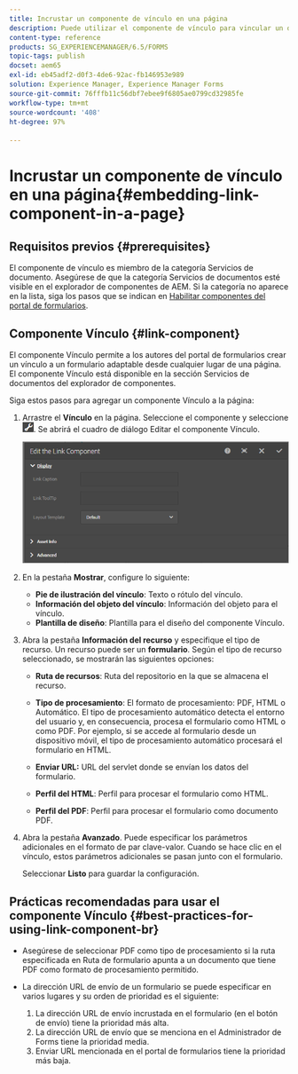 ```yaml
---
title: Incrustar un componente de vínculo en una página
description: Puede utilizar el componente de vínculo para vincular un documento adaptable o un formulario adaptable desde cualquier página.
content-type: reference
products: SG_EXPERIENCEMANAGER/6.5/FORMS
topic-tags: publish
docset: aem65
exl-id: eb45adf2-d0f3-4de6-92ac-fb146953e989
solution: Experience Manager, Experience Manager Forms
source-git-commit: 76fffb11c56dbf7ebee9f6805ae0799cd32985fe
workflow-type: tm+mt
source-wordcount: '408'
ht-degree: 97%

---
```


# Incrustar un componente de vínculo en una página{#embedding-link-component-in-a-page}

## Requisitos previos {#prerequisites}

El componente de vínculo es miembro de la categoría Servicios de documento. Asegúrese de que la categoría Servicios de documentos esté visible en el explorador de componentes de AEM. Si la categoría no aparece en la lista, siga los pasos que se indican en [Habilitar componentes del portal de formularios](/help/forms/using/enabling-forms-portal-components.md).

## Componente Vínculo {#link-component}

El componente Vínculo permite a los autores del portal de formularios crear un vínculo a un formulario adaptable desde cualquier lugar de una página. El componente Vínculo está disponible en la sección Servicios de documentos del explorador de componentes.

Siga estos pasos para agregar un componente Vínculo a la página:

1. Arrastre el **Vínculo** en la página. Seleccione el componente y seleccione ![cmppr](assets/cmppr.png). Se abrirá el cuadro de diálogo Editar el componente Vínculo.

   ![edit-link-component](assets/edit-link-component.png)

1. En la pestaña **Mostrar**, configure lo siguiente:

   * **Pie de ilustración del vínculo**: Texto o rótulo del vínculo.
   * **Información del objeto del vínculo**: Información del objeto para el vínculo.
   * **Plantilla de diseño**: Plantilla para el diseño del componente Vínculo.

1. Abra la pestaña **Información del recurso** y especifique el tipo de recurso. Un recurso puede ser un **formulario**. Según el tipo de recurso seleccionado, se mostrarán las siguientes opciones:

   * **Ruta de recursos**: Ruta del repositorio en la que se almacena el recurso.

   * **Tipo de procesamiento**: El formato de procesamiento: PDF, HTML o Automático. El tipo de procesamiento automático detecta el entorno del usuario y, en consecuencia, procesa el formulario como HTML o como PDF. Por ejemplo, si se accede al formulario desde un dispositivo móvil, el tipo de procesamiento automático procesará el formulario en HTML.
   * **Enviar URL:** URL del servlet donde se envían los datos del formulario.
   * **Perfil del HTML**: Perfil para procesar el formulario como HTML.
   * **Perfil del PDF**: Perfil para procesar el formulario como documento PDF.

1. Abra la pestaña **Avanzado**. Puede especificar los parámetros adicionales en el formato de par clave-valor. Cuando se hace clic en el vínculo, estos parámetros adicionales se pasan junto con el formulario.

   Seleccionar **Listo** para guardar la configuración.

## Prácticas recomendadas para usar el componente Vínculo {#best-practices-for-using-link-component-br}

* Asegúrese de seleccionar PDF como tipo de procesamiento si la ruta especificada en Ruta de formulario apunta a un documento que tiene PDF como formato de procesamiento permitido.
* La dirección URL de envío de un formulario se puede especificar en varios lugares y su orden de prioridad es el siguiente:

   1. La dirección URL de envío incrustada en el formulario (en el botón de envío) tiene la prioridad más alta.
   1. La dirección URL de envío que se menciona en el Administrador de Forms tiene la prioridad media.
   1. Enviar URL mencionada en el portal de formularios tiene la prioridad más baja.
